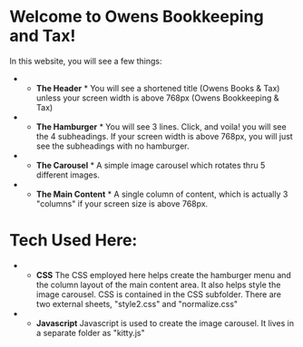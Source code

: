 # **Welcome to Owens Bookkeeping and Tax!**

In this website, you will see a few things:
* - **The Header** *
    You will see a shortened title (Owens Books & Tax) unless your screen width is above 768px (Owens Bookkeeping & Tax)
* - **The Hamburger** *
    You will see 3 lines. Click, and voila! you will see the 4 subheadings. If your screen width is above 768px, you will just see the subheadings with no hamburger.
* - **The Carousel** *
    A simple image carousel which rotates thru 5 different images.
* - **The Main Content** *
    A single column of content, which is actually 3 "columns" if your screen size is above 768px.

# **Tech Used Here:**

* - **CSS**
    The CSS employed here helps create the hamburger menu and the column layout of the main content area. It also helps style the image carousel.
    CSS is contained in the CSS subfolder. There are two external sheets, "style2.css" and "normalize.css"
* - **Javascript**
    Javascript is used to create the image carousel. It lives in a separate folder as "kitty.js"


